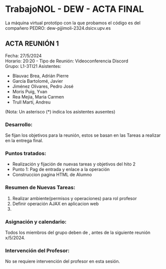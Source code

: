 <h1>TrabajoNOL - DEW - ACTA FINAL </h1>

La máquina virtual prototipo con la que probamos el código es del compañero PEDRO: dew-pjjimoli-2324.dsicv.upv.es

<h2>ACTA REUNIÓN 1</h2>


Fecha: 27/5/2024  
Horario: 20:20  - 
Tipo de Reunión: Videoconferencia Discord   
Grupo: L1-3TI21
Asistentes: 
- Blauvac Brea, Adrián Pierre  
- García Bartolomé, Javier  
- Jiménez Olivares, Pedro José  
- Moris Puig, Yvan  
- Rea Mejia, Maria Carmen  
- Trull Martí, Andreu  
 
(Nota: Un asterisco (*) indica los asistentes ausentes) 


<h3>Desarrollo:</h3>
 
Se fijan los objetivos para la reunión, estos se basan en las Tareas a realizar en la entrega final. 


<h3>Puntos tratados:</h3>  
 
* Realización y fijación de nuevas tareas y objetivos del hito 2
* Punto 1: Pag de entrada y enlace a la operación 
* Construccion pagina HTML de Alumno


<h3>Resumen de Nuevas Tareas:</h3>  
 
1. Realizar ambiente(permisos y operaciones) para rol profesor
2. Definir operación AJAX en aplicacion web
3. 

<h3>Asignación y calendario:</h3>   

Todos los miembros del grupo deben de , antes de la siguiente reunión x/5/2024.

<h3>Intervención del Profesor:</h3>

 No se requiere intervención del profesor en esta sesión.
 





